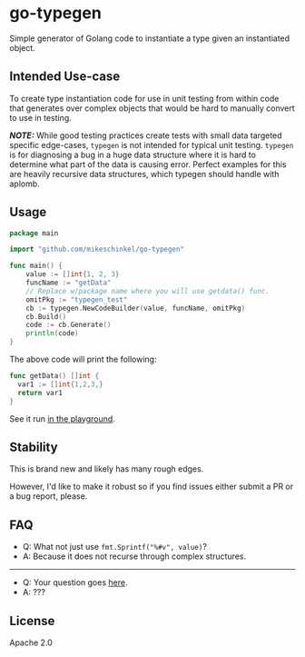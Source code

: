 # go-typegen
Simple generator of Golang code to instantiate a type given an instantiated object. 

## Intended Use-case 

To create type instantiation code for use in unit testing from within code that generates over complex objects that would be hard to manually convert to use in testing.

**_NOTE:_** While good testing practices create tests with small data targeted specific edge-cases, `typegen` is not intended for typical unit testing. `typegen` is for diagnosing a bug in a huge data structure where it is hard to determine what part of the data is causing error. Perfect examples for this are heavily recursive data structures, which typegen should handle with aplomb. 

## Usage

```go
package main

import "github.com/mikeschinkel/go-typegen"

func main() {
	value := []int{1, 2, 3}
	funcName := "getData"
	// Replace w/package name where you will use getdata() func.
	omitPkg := "typegen_test"
	cb := typegen.NewCodeBuilder(value, funcName, omitPkg)
	cb.Build()
	code := cb.Generate()
	println(code)
}
```
The above code will print the following:
```go
func getData() []int {
  var1 := []int{1,2,3,}
  return var1
}
```

See it run [in the playground](https://goplay.tools/snippet/7SOrqjjpQTj).

## Stability
This is brand new and likely has many rough edges. 

However, I'd like to make it robust so if you find issues either submit a PR or a bug report, please.

## FAQ

- Q: What not just use `fmt.Sprintf("%#v", value)`?  
- A: Because it does not recurse through complex structures.
----
- Q: Your question goes [here](https://github.com/mikeschinkel/go-typegen/issues/new).
- A: ???

## License
Apache 2.0
